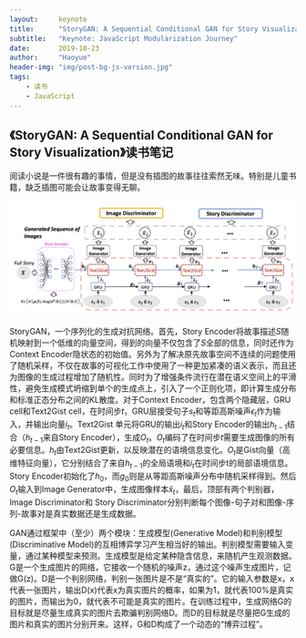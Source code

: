 ```yaml
---
layout:     keynote
title:      "StoryGAN: A Sequential Conditional GAN for Story Visualization"
subtitle:   "Keynote: JavaScript Modularization Journey"
date:       2019-10-23
author:     "Haoyue"
header-img: "img/post-bg-js-version.jpg"
tags:
    - 读书
    - JavaScript
---
```

## 《StoryGAN: A Sequential Conditional GAN for Story Visualization》读书笔记

阅读小说是一件很有趣的事情，但是没有插图的故事往往索然无味。特别是儿童书籍，缺乏插图可能会让故事变得无聊。

![img](https://github.com/sunshinemingo/sunshinemingo.github.io/raw/master/img/image_md/image_17.png)

StoryGAN，一个序列化的生成对抗网络。首先，Story Encoder将故事描述$S$随机映射到一个低维的向量空间，得到的向量不仅包含了$S$全部的信息，同时还作为Context Encoder隐状态的初始值。另外为了解决原先故事空间不连续的问题使用了随机采样，不仅在故事的可视化工作中使用了一种更加紧凑的语义表示，而且还为图像的生成过程增加了随机性。同时为了增强条件流行在潜在语义空间上的平滑性，避免生成模式坍缩到单个的生成点上，引入了一个正则化项，即计算生成分布和标准正态分布之间的KL散度。对于Context Encoder，包含两个隐藏层，GRU cell和Text2Gist cell，在时间步$t$，GRU层接受句子$s_t$和等距高斯噪声$\epsilon_t$作为输入，并输出向量$i_t$。Text2Gist 单元将GRU的输出$i_t$和Story Encoder的输出$h_{t-1}$结合（$h_{t-1}$来自Story Encoder），生成$O_t$。$O_t$编码了在时间步$t$需要生成图像的所有必要信息。$h_t$由Text2Gist更新，以反映潜在的语境信息变化。$O_t$是Gist向量（高维特征向量），它分别结合了来自$h_{t-1}$的全局语境和$i_t$在时间步t的局部语境信息。Story Encoder初始化了$h_0$，而$g_0$则是从等距高斯噪声分布中随机采样得到。然后$O_t$输入到Image Generator中，生成图像样本${\hat{x}}_t$，最后，顶部有两个判别器，Image Discriminator和 Story Discriminator分别判断每个图像-句子对和图像-序列-故事对是真实数据还是生成数据。

GAN通过框架中（至少）两个模块：生成模型(Generative Model)和判别模型(Discriminative Model)的互相博弈学习产生相当好的输出。判别模型需要输入变量，通过某种模型来预测。生成模型是给定某种隐含信息，来随机产生观测数据。G是一个生成图片的网络，它接收一个随机的噪声z，通过这个噪声生成图片，记做G(z)。D是一个判别网络，判别一张图片是不是“真实的”。它的输入参数是x，x代表一张图片，输出D(x)代表x为真实图片的概率，如果为1，就代表100%是真实的图片，而输出为0，就代表不可能是真实的图片。在训练过程中，生成网络G的目标就是尽量生成真实的图片去欺骗判别网络D。而D的目标就是尽量把G生成的图片和真实的图片分别开来。这样，G和D构成了一个动态的“博弈过程”。
